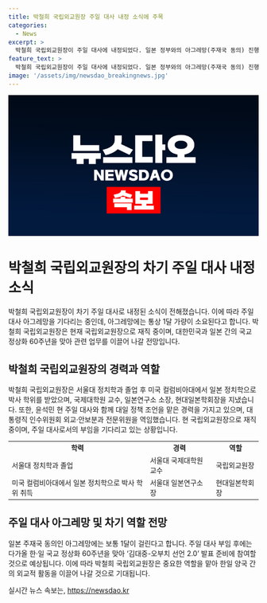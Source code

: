 ```yaml
---
title: 박철희 국립외교원장 주일 대사 내정 소식에 주목
categories:
  - News
excerpt: >
  박철희 국립외교원장이 주일 대사에 내정되었다. 일본 정부와의 아그레망(주재국 동의) 진행 중이며, 주재국 동의를 거쳐 대사로 임명될 것으로 예상된다. 박 원장은 서울대와 미국 컬럼비아대에서 학업을 마치고 외교 관련 다수의 경험을 쌓아왔다. 윤석열 대통령의 후보 시절에는 주일 대사와 함께 대일 정책 조언을 맡았으며, 대통령직 인수위원회 외교·안보분과 전문위원을 맡기도 했다. 일본과의 아그레망은 한 달 정도 걸릴 것으로 전망되며, 주일 대사로 임명된 후에는 한·일 국교 정상화 60주년을 맞아 관련된 활발한 활동을 펼칠 것으로 예상된다.
feature_text: >
  박철희 국립외교원장이 주일 대사에 내정되었다. 일본 정부와의 아그레망(주재국 동의) 진행 중이며, 주재국 동의를 거쳐 대사로 임명될 것으로 예상된다. 박 원장은 서울대와 미국 컬럼비아대에서 학업을 마치고 외교 관련 다수의 경험을 쌓아왔다. 윤석열 대통령의 후보 시절에는 주일 대사와 함께 대일 정책 조언을 맡았으며, 대통령직 인수위원회 외교·안보분과 전문위원을 맡기도 했다. 일본과의 아그레망은 한 달 정도 걸릴 것으로 전망되며, 주일 대사로 임명된 후에는 한·일 국교 정상화 60주년을 맞아 관련된 활발한 활동을 펼칠 것으로 예상된다.
image: '/assets/img/newsdao_breakingnews.jpg'
---
```


<p><img src="/assets/img/newsdao_breakingnews.jpg" alt="koreaapp 속보" /></p>

<h1 data-ke-size="size26"><b>박철희 국립외교원장의 차기 주일 대사 내정 소식</b></h1>

<p data-ke-size="size16">박철희 국립외교원장이 차기 주일 대사로 내정된 소식이 전해졌습니다. 이에 따라 주일 대사 아그레망을 기다리는 중인데, 아그레망에는 통상 1달 가량이 소요된다고 합니다. 박철희 국립외교원장은 현재 국립외교원장으로 재직 중이며, 대한민국과 일본 간의 국교 정상화 60주년을 맞아 관련 업무를 이끌어 나갈 전망입니다.</p>

<h2 data-ke-size="size24"><b>박철희 국립외교원장의 경력과 역할</b></h2>

<p data-ke-size="size16">박철희 국립외교원장은 서울대 정치학과 졸업 후 미국 컬럼비아대에서 일본 정치학으로 박사 학위를 받았으며, 국제대학원 교수, 일본연구소 소장, 현대일본학회장을 지냈습니다. 또한, 윤석민 현 주일 대사와 함께 대일 정책 조언을 맡은 경력을 가지고 있으며, 대통령직 인수위원회 외교·안보분과 전문위원을 역임했습니다. 현 국립외교원장으로 재직 중이며, 주일 대사로서의 부임을 기다리고 있는 상황입니다.</p>

<table>
    <tr>
        <td style="text-align: center; height: 17px;"><b>학력</b></td>
        <td style="text-align: center; height: 17px;"><b>경력</b></td>
        <td style="text-align: center; height: 17px;"><b>역할</b></td>
    </tr>
    <tr>
        <td>서울대 정치학과 졸업</td>
        <td>서울대 국제대학원 교수</td>
        <td>국립외교원장</td>
    </tr>
    <tr>
        <td>미국 컬럼비아대에서 일본 정치학으로 박사 학위 취득</td>
        <td>서울대 일본연구소장</td>
        <td>현대일본학회장</td>
    </tr>
</table>

<h2 data-ke-size="size24"><b>주일 대사 아그레망 및 차기 역할 전망</b></h2>

<p data-ke-size="size16">일본 주재국 동의인 아그레망에는 보통 1달이 걸린다고 합니다. 주일 대사 부임 후에는 다가올 한·일 국교 정상화 60주년을 맞아 ‘김대중-오부치 선언 2.0’ 발표 준비에 참여할 것으로 예상됩니다. 이에 따라 박철희 국립외교원장은 중요한 역할을 맡아 한일 양국 간의 외교적 활동을 이끌어 나갈 것으로 기대됩니다.</p>
실시간 뉴스 속보는, <a href="https://newsdao.kr" rel="dofollow">https://newsdao.kr</a>


